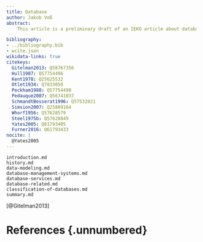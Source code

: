 ```yaml
---
title: Database
author: Jakob Voß
abstract:
    This article is a preliminary draft of an IEKO article about databases, data formats, and data in general.

bibliography:
- ../bibliography.bib
- wcite.json
wikidata-links: true
citekeys:
  Gitelman2013: Q58767356
  Hull1987: Q57754496
  Kent1978: Q25625532
  Otlet1934: Q7833050
  Peckham1988: Q57754498
  Pedauque2007: Q56741037
  SchmandtBesserat1996: Q57532821
  Simsion2007: Q25809164
  Whorf1956: Q57628579
  Steel1975b: Q57628849
  Yates2005: Q61793405
  Furner2016: Q61793433
nocite: |
  @Yates2005
---
```


~~~include
introduction.md
history.md
data-modeling.md
database-management-systems.md
database-services.md
database-related.md
classification-of-databases.md
summary.md
~~~

[@Gitelman2013]

# References {.unnumbered}
